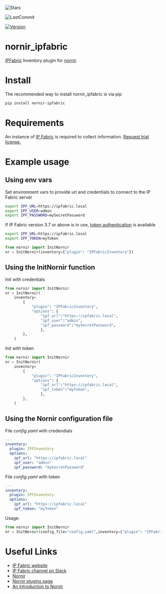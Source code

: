 ![Stars](https://img.shields.io/github/stars/routetonull/nornir_ipfabric?style=social)

![LastCommit](https://img.shields.io/github/last-commit/routetonull/nornir_ipfabric)

[![Version](https://img.shields.io/pypi/v/nornir-ipfabric)](https://pypi.org/project/nornir-ipfabric/)


nornir_ipfabric
==============

[IPFabric](https://ipfabric.io/) Inventory plugin for [nornir](https://github.com/nornir-automation/nornir).


# Install

The recommended way to install nornir_ipfabric is via pip

```sh
pip install nornir-ipfabric
```


# Requirements

An instance of [IP Fabric](https://ipfabric.io/) is required to collect information. [Request trial license.](https://ipfabric.io/booking-trial/)


# Example usage

## Using env vars

Set environment vars to provide url and credentials to connect to the IP Fabric server

```sh
export IPF_URL=https://ipfabric.local
export IPF_USER=admin
export IPF_PASSWORD=mySecretPassword
```

If IP Fabric version 3.7 or above is in use, [token authentication](https://ipfabric.atlassian.net/wiki/spaces/ND/pages/1448575064/API+tokens) is available

```sh
export IPF_URL=https://ipfabric.local
export IPF_TOKEN=myToken
```

```python
from nornir import InitNornir
nr = InitNornir(inventory={"plugin": "IPFabricInventory"})
```


## Using the InitNornir function

Init with credentials

```python
from nornir import InitNornir
nr = InitNornir(
    inventory=
        {
            "plugin": "IPFabricInventory", 
            "options": {
                "ipf_url":"https://ipfabric.local",
                "ipf_user":"admin",
                "ipf_password":"mySecretPassword",
                },
        },
    )
```

Init with token

```python
from nornir import InitNornir
nr = InitNornir(
    inventory=
        {
            "plugin": "IPFabricInventory",
            "options": {
                "ipf_url":"https://ipfabric.local",
                "ipf_token":"myToken",
                },
        },
    )
```


## Using the Nornir configuration file

File *config.yaml* with credendials

```yaml
---
inventory:
  plugin: IPFInventory
  options:
    ipf_url: "https://ipfabric.local"
    ipf_user: "admin"
    ipf_password: "mySecretPassword"
```

File *config.yaml* with token

```yaml
---
inventory:
  plugin: IPFInventory
  options:
    ipf_url: "https://ipfabric.local"
    ipf_token: "myToken"
```

Usage:

```python
from nornir import InitNornir
nr = InitNornir(config_file="config.yaml",inventory={"plugin": "IPFabricInventory"})
```


# Useful Links

- [IP Fabric website](https://www.ipfabric.io)
- [IP Fabric channel on Slack ](https://networktocode.slack.com/)
- [Nornir](https://github.com/nornir-automation/nornir)
- [Nornir plugins page](https://nornir.tech/nornir/plugins/)
- [An Introduction to Nornir](https://pynet.twb-tech.com/blog/nornir/intro.html)
